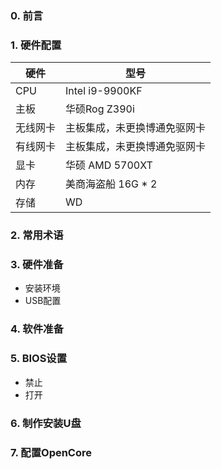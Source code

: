 ### 0. 前言

### 1. 硬件配置
 |硬件|型号|
 |-|-|
 |CPU|Intel i9-9900KF|
 |主板|华硕Rog Z390i|
 |无线网卡|主板集成，未更换博通免驱网卡|
 |有线网卡|主板集成，未更换博通免驱网卡|
 |显卡|华硕 AMD 5700XT|
 |内存|美商海盗船 16G * 2|
 |存储| WD|

### 2. 常用术语

### 3. 硬件准备
- 安装环境
- USB配置

### 4. 软件准备

### 5. BIOS设置
- 禁止
- 打开
### 6. 制作安装U盘

### 7. 配置OpenCore
 
